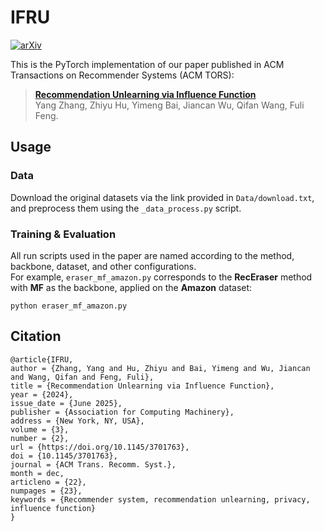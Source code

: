# IFRU
[![arXiv](https://img.shields.io/badge/arXiv-2307.02147-red.svg)](https://arxiv.org/abs/2307.02147)

This is the PyTorch implementation of our paper published in ACM Transactions on Recommender Systems (ACM TORS):

> **[Recommendation Unlearning via Influence Function](https://arxiv.org/abs/2307.02147)**  
> Yang Zhang, Zhiyu Hu, Yimeng Bai, Jiancan Wu, Qifan Wang, Fuli Feng.

## Usage

### Data
Download the original datasets via the link provided in `Data/download.txt`, and preprocess them using the `_data_process.py` script.

### Training & Evaluation
All run scripts used in the paper are named according to the method, backbone, dataset, and other configurations.  
For example, `eraser_mf_amazon.py` corresponds to the **RecEraser** method with **MF** as the backbone, applied on the **Amazon** dataset:

```
python eraser_mf_amazon.py
```

## Citation
```
@article{IFRU,
author = {Zhang, Yang and Hu, Zhiyu and Bai, Yimeng and Wu, Jiancan and Wang, Qifan and Feng, Fuli},
title = {Recommendation Unlearning via Influence Function},
year = {2024},
issue_date = {June 2025},
publisher = {Association for Computing Machinery},
address = {New York, NY, USA},
volume = {3},
number = {2},
url = {https://doi.org/10.1145/3701763},
doi = {10.1145/3701763},
journal = {ACM Trans. Recomm. Syst.},
month = dec,
articleno = {22},
numpages = {23},
keywords = {Recommender system, recommendation unlearning, privacy, influence function}
}
```
